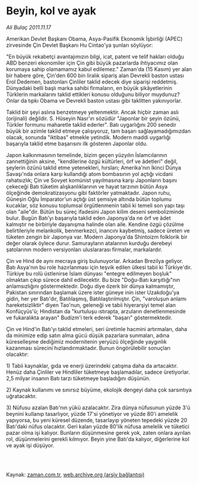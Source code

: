 # Beyin, kol ve ayak

*Ali Bulaç 2011.11.17*

<td class="columnist-detail">
<p>Amerikan Devlet Başkanı Obama, Asya-Pasifik Ekonomik İşbirliği (APEC) zirvesinde Çin Devlet Başkanı Hu Cintao'ya şunları söylüyor:</p>
<p>
<div id="haberMetinDiv">
<p>"En büyük rekabetçi avantajımızın bilgi, icat, patent ve telif hakları olduğu ABD benzeri ekonomiler için Çin gibi büyük pazarlarda ihtiyacımız olan korumaya sahip olamamamız kabul edilemez." Zaman'da (15 Kasım) yer alan bir habere göre, Çin'den 600 bin liralık sipariş alan Devrekli baston ustası Erol Dedemen, bastonları Çinliler taklid edecek diye siparişi reddetmiş. Dünyadaki belli başlı marka sahibi firmaların, en büyük şikâyetlerinin Türklerin markalarını taklid ettikleri konusu olduğunu biliyor muydunuz? Onlar da tıpkı Obama ve Devrekli baston ustası gibi taklitten yakınıyorlar.
<p>Taklid bir şeyi aslına benzetmeye yeltenmektir. Ancak hiçbir zaman aslı (orijinali) değildir. S. Hüseyin Nasr'ın sözüdür "Japonlar bir şeyin özünü, Türkler formunu maharetle taklid ederler". Batı uygarlığını 200 senedir büyük bir azimle taklid etmeye çalışıyoruz, tam başarı sağlayamadığımızdan olacak, sonunda "iktibas" etmekle yetindik. Modern maddi uygarlığı başarıyla taklid etme başarısını ilk gösteren Japonlar oldu.
<p>Japon kalkınmasının temelinde, bizim geçen yüzyılın İslamcılarının zannettiğinin aksine, "kendilerine özgü kültürleri, örf ve âdetleri" değil, şeylerin özünü taklid etme yetenekleri, hırsları; Amerika'nın İkinci Dünya Savaşı'nda onlara karşı kullandığı atom bombasının yol açtığı vicdani rahatsızlık; Çin ve Sovyet komünist yayılmasına karşı Japonların başını çekeceği Batı tüketim alışkanlıklarının ve hayat tarzının bütün Asya ölçeğinde demokratizasyonu gibi faktörler yatmaktadır. Japon ruhu, Güneşin Oğlu İmparator'un açtığı üst şemsiye altında bütün toplumu kucaklar, söz konusu toplumsal örgütlenmenin tabii ki temeli son yapı taşı olan "aile"dir. Bütün bu süreç ifadesini Japon kilim deseni sembolizminde bulur. Bugün Batı'yı başarıyla taklid eden Japonya'da ne örf ve âdet kalmıştır ne birbiriyle dayanışma halinde olan aile. Kendine özgü çözülme belirtileriyle melankolik, benmerkezci, inancını kaybetmiş, sadece üreten ve tüketen zengin bir Japonya var. Modern Japonya'da Shintoizm folklorik bir değer olarak öylece durur. Samurayların atalarının kurduğu derebeyi şatolarının modern versiyonları uluslararası firmalar, markalardır.
<p>Çin ve Hind de aynı mecraya giriş bulunuyorlar. Arkadan Brezilya geliyor. Batı Asya'nın bu role hazırlanması için teşvik edilen ülkesi tabii ki Türkiye'dir. Türkiye bu rolü üstlenirse İslam dünyası "entegre edilmeyen boşluk" olmaktan çıkıp sürece dahil edilecektir. Bu bize "Doğu-Batı karşıtlığı"nın anlamsızlığını göstermektedir. Doğu diye özerk bir dünya kalmamıştır, Pakistan sınırından başlamak üzere ister güneye inin ister Uzakdoğu'ya gidin, her yer Batı'dır, Batılılaşmış, Batılılaştırılmıştır. Çin, "varoluşun anlamı hareketsizliktir" diyen Tao'nun, geleneği ve tabii hiyerarşiyi temel alan Konfüçyüs'ü; Hindistan da "kurtuluşu ıstırapta, arzuların denetlenmesinde ve fukaralıkta arayan" Budizm'i terk ederek "başarı" göstermektedir.
<p>Çin ve Hind'in Batı'yı taklid etmeleri, seri üretimle hacmini artırmaları, daha da minimize edip satın alma gücü düşük pazarlara sunmaları, adına küreselleşme dediğimiz modernitenin yeryüzü ölçeğinde yaygınlık kazanması sürecini hızlandırmaktadır. Bunun öngörülebilir sonuçları olacaktır:
<p>1) Tabii kaynaklar, gıda ve enerji üzerindeki çatışma daha da artacaktır. Henüz daha Çinliler ve Hindliler tüketmeye başlamadılar, sadece üretiyorlar. 2,5 milyar insanın Batı tarzı tüketmeye başladığını düşünün.
<p>2) Kaynak kullanımı ve sınırsız büyüme, ekolojik dengeyi daha çok sarsıntıya uğratacaktır.
<p>3) Nüfusu azalan Batı'nın yükü azalacaktır. Zira dünya nüfusunun yüzde 3'ü beynini kullanıp tasarlıyor, yüzde 17'si yönetiyor ve yüzde 80'i amelelik yapıyorsa, bu yeni küresel düzende, tasarlayıp yöneten tepedeki yüzde 20 Batı'daki nüfus olacaktır. Geri kalan yüzde 80'lik nüfusa amelelik ve tüketici pazar olma işi kalıyor. Bunların düşünmesine gerek yok, zaten onlara ayrılan rol, düşünmelerini gerekli kılmıyor. Beyin yine Batı'da kalıyor, diğerlerine kol ve ayak işi düşüyor.</p></p></p></p></p></p></p></p></div>
</p>


<p><br>
		 </br></p></td>

Kaynak: [zaman.com.tr](http://zaman.com.tr/yazar.do?yazino=1202882), [web.archive.org (arşiv bağlantısı)](http://web.archive.org/web/20120126030036/http://www.zaman.com.tr/yazar.do?yazino=1202882)
